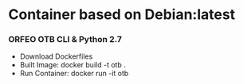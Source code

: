 # Container based on Debian:latest
### ORFEO OTB CLI & Python 2.7

 - Download Dockerfiles 
 - Built Image: docker build -t otb .
 - Run Container: docker run -it otb 
